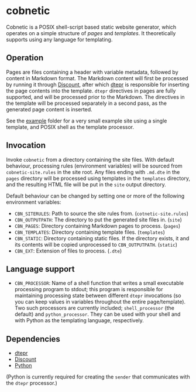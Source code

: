 # cobnetic

Cobnetic is a POSIX shell-script based static website generator, which operates
on a simple structure of _pages_ and _templates_. It theoretically supports
using any language for templating.

## Operation
Pages are files containing a header with variable metadata, followed by content
in Markdown format. The Markdown content will first be processed by running it
through [Discount][Discount], after which [dtepr][dtepr] is responsible for
inserting the page contents into the template. `dtepr` directives in pages are
fully supported, and will be processed prior to the Markdown. The directives in 
the template will be processed separately in a second pass, as the generated
page content is inserted.

See the [example](example/) folder for a very small example site using a single
template, and POSIX shell as the template processor.

## Invocation
Invoke `cobnetic` from a directory containing the site files. With default
behaviour, processing rules (environment variables) will be sourced from
`cobnetic-site.rules` in the site root. Any files ending with `.md.dte` in the
`pages` directory will be processed using templates in the `templates`
directory, and the resulting HTML file will be put in the `site` output
directory.

Default behaviour can be changed by setting one or more of the following
environment variables:

- `CBN_SITERULES`: Path to source the site rules from. (`cotnetic-site.rules`)
- `CBN_OUTPUTPATH`: The directory to put the generated site files in. (`site`)
- `CBN_PAGES`: Directory containing Markdown pages to process. (`pages`)
- `CBN_TEMPLATES`: Directory containing template files. (`templates`)
- `CBN_STATIC`: Directory containing static files. If the directory exists,
  it and its contents will be copied unprocessed to `CBN_OUTPUTPATH`.
  (`static`)
- `CBN_EXT`: Extension of files to process. (`.dte`)

## Language support
- `CBN_PROCESSOR`: Name of a shell function that writes a small executable
  processing program to stdout; this program is responsible for maintaining
  processing state between different `dtepr` invocations (so you can keep
  values in variables throughout the entire page/template). Two such processors
  are currently included; `shell_processor` (the default) and
  `python_processor`. They can be used with your shell and with Python as
  the templating language, respectively.

## Dependencies

- [dtepr][dtepr]
- [Discount][Discount]
- [Python][Python]

(Python is currently required for creating the `sender` that communicates with
the `dtepr` processor.)

[dtepr]: http://martinevald.net/software/dtepr.html
[Discount]: http://www.pell.portland.or.us/~orc/Code/discount/
[Python]: https://python.org/

